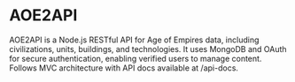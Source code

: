 # AOE2API
AOE2API is a Node.js RESTful API for Age of Empires data, including civilizations, units, buildings, and technologies. It uses MongoDB and OAuth for secure authentication, enabling verified users to manage content. Follows MVC architecture with API docs available at /api-docs.
